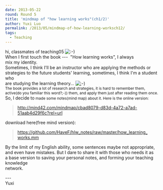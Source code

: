 ```yaml
---
date: 2013-05-22
round: Round 5
title: 'mindmap of "how learning works"(ch1/2)'
author: Yuxi Luo
permalink: /2013/05/mindmap-of-how-learning-worksch12/
tags:
  - Teaching
---
```

<div>
  hi, classmates of teaching05 <img src="http://localhost:8080/wp-includes/images/smilies/icon_smile.gif" alt=":-)" class="wp-smiley" />
</div>



<div>
  When I first touch the book ---  "How learning works", I always mix my identity.
</div>

<div>
  Sometimes, I think I'll be an instructor who are applying the methods or
</div>

<div>
  strategies to the future students' learning, sometimes, I think I'm a student who
</div>

<div>
  are studying the learning theory... <img src="http://localhost:8080/wp-includes/images/smilies/icon_wink.gif" alt=";-)" class="wp-smiley" />
</div>



<div>
  <span style="font-size: 12px;">The book provides a lot of research and strategies, it is hard to remember them, </span>
</div>

<div>
  <span style="font-size: 12px;">active(do you familiar this word?;-)) them, and apply them just after reading them once.</span>
</div>

<div>
  So, I decide to<span style="font-size: 12px;"> made some notes(mind map) about it. Here is the online version:</span>
</div>



> <div>
>   <a href="http://mind42.com/mindmap/cbad8079-d83d-4a72-a7ad-51aab4d29f6c?rel=url" target="_blank">http://mind42.com/mindmap/<wbr />cbad8079-d83d-4a72-a7ad-<wbr />51aab4d29f6c?rel=url</a>
> </div>

<div>
  </p> <div>
    download here(free mind version):
  </div>
  
  <blockquote>
    <div>
      <a href="https://github.com/HaveF/hlw_notes/raw/master/how_learning_works.mm" target="_blank">https://github.com/HaveF/hlw_<wbr />notes/raw/master/how_learning_<wbr />works.mm</a>
    </div>
  </blockquote>
  
  <div>
  </div>
  
  <p>
  </p>
  
  <div>
    By the limit of my English ability, some sentences maybe not appropriate,
  </div>
  
  <div>
    and even have mistakes. But I dare to share it with those who needs it as
  </div>
  
  <div>
    a base version to saving your personal notes, and forming your teaching knowledge
  </div>
  
  <div>
    network.
  </div>
  
  <div>
  </div>
  
  <p>
  </p>
  
  <div>
    ---
  </div>
  
  <div>
    Yuxi
  </div>
</div>

